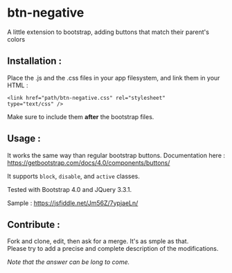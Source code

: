 # btn-negative
A little extension to bootstrap, adding buttons that match their parent's colors

<h2>Installation :</h2>

Place the .js and the .css files in your app filesystem, and link them in your HTML :

<code>&lt;link href="path/btn-negative.css" rel="stylesheet" type="text/css" /&gt;</code>

<code><script src="path/btn-negative.js" type="text/javascript"></script></code>

Make sure to include them **after** the bootstrap files.

<h2>Usage :</h2>

It works the same way than regular bootstrap buttons.
Documentation here : https://getbootstrap.com/docs/4.0/components/buttons/

It supports `block`, `disable`, and `active` classes.

Tested with Bootstrap 4.0 and JQuery 3.3.1.

Sample : https://jsfiddle.net/Jm56Z/7ypjaeLn/

<h2>Contribute :</h2>

Fork and clone, edit, then ask for a merge. It's as smple as that.  
Please try to add a precise and complete description of the modifications.

*Note that the answer can be long to come.*
